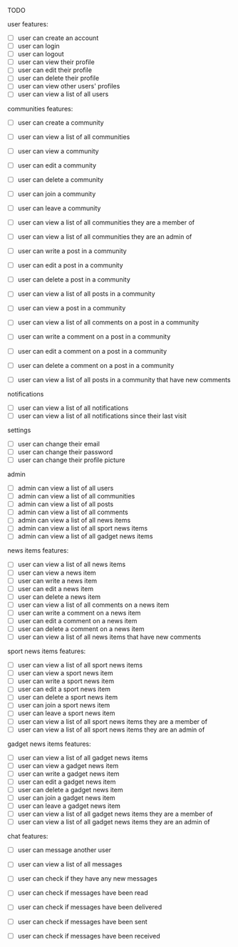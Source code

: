 TODO

user features:
- [ ] user can create an account
- [ ] user can login
- [ ] user can logout
- [ ] user can view their profile
- [ ] user can edit their profile
- [ ] user can delete their profile
- [ ] user can view other users' profiles
- [ ] user can view a list of all users

communities features:
- [ ] user can create a community
- [ ] user can view a list of all communities
- [ ] user can view a community
- [ ] user can edit a community
- [ ] user can delete a community
- [ ] user can join a community
- [ ] user can leave a community
- [ ] user can view a list of all communities they are a member of
- [ ] user can view a list of all communities they are an admin of
- [ ] user can write a post in a community
- [ ] user can edit a post in a community
- [ ] user can delete a post in a community
- [ ] user can view a list of all posts in a community
- [ ] user can view a post in a community
- [ ] user can view a list of all comments on a post in a community
- [ ] user can write a comment on a post in a community
- [ ] user can edit a comment on a post in a community
- [ ] user can delete a comment on a post in a community
- [ ] user can view a list of all posts in a community that have new comments


notifications
- [ ] user can view a list of all notifications
- [ ] user can view a list of all notifications since their last visit

settings
- [ ] user can change their email
- [ ] user can change their password
- [ ] user can change their profile picture

admin
- [ ] admin can view a list of all users
- [ ] admin can view a list of all communities
- [ ] admin can view a list of all posts
- [ ] admin can view a list of all comments
- [ ] admin can view a list of all news items
- [ ] admin can view a list of all sport news items
- [ ] admin can view a list of all gadget news items

news items features:
- [ ] user can view a list of all news items
- [ ] user can view a news item
- [ ] user can write a news item
- [ ] user can edit a news item
- [ ] user can delete a news item
- [ ] user can view a list of all comments on a news item
- [ ] user can write a comment on a news item
- [ ] user can edit a comment on a news item
- [ ] user can delete a comment on a news item
- [ ] user can view a list of all news items that have new comments

sport news items features:
- [ ] user can view a list of all sport news items
- [ ] user can view a sport news item
- [ ] user can write a sport news item
- [ ] user can edit a sport news item
- [ ] user can delete a sport news item
- [ ] user can join a sport news item
- [ ] user can leave a sport news item
- [ ] user can view a list of all sport news items they are a member of
- [ ] user can view a list of all sport news items they are an admin of

gadget news items features:
- [ ] user can view a list of all gadget news items
- [ ] user can view a gadget news item
- [ ] user can write a gadget news item
- [ ] user can edit a gadget news item
- [ ] user can delete a gadget news item
- [ ] user can join a gadget news item
- [ ] user can leave a gadget news item
- [ ] user can view a list of all gadget news items they are a member of
- [ ] user can view a list of all gadget news items they are an admin of

chat features:
- [ ] user can message another user
- [ ] user can view a list of all messages
- [ ] user can check if they have any new messages
- [ ] user can check if messages have been read
- [ ] user can check if messages have been delivered
- [ ] user can check if messages have been sent
- [ ] user can check if messages have been received

